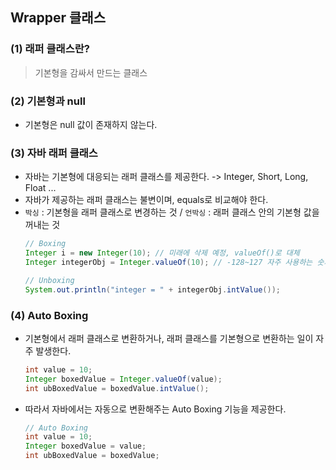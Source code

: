## Wrapper 클래스

### (1) 래퍼 클래스란?
> 기본형을 감싸서 만드는 클래스

### (2) 기본형과 null
- 기본형은 null 값이 존재하지 않는다.

### (3) 자바 래퍼 클래스
- 자바는 기본형에 대응되는 래퍼 클래스를 제공한다. -> Integer, Short, Long, Float ...
- 자바가 제공하는 래퍼 클래스는 불변이며, equals로 비교해야 한다.
- `박싱` : 기본형을 래퍼 클래스로 변경하는 것 / `언박싱` : 래퍼 클래스 안의 기본형 값을 꺼내는 것
  ```java
  // Boxing
  Integer i = new Integer(10); // 미래에 삭제 예정, valueOf()로 대체
  Integer integerObj = Integer.valueOf(10); // -128~127 자주 사용하는 숫자값 재사용

  // Unboxing
  System.out.println("integer = " + integerObj.intValue());
  ```

### (4) Auto Boxing
- 기본형에서 래퍼 클래스로 변환하거나, 래퍼 클래스를 기본형으로 변환하는 일이 자주 발생한다.
  ```java
  int value = 10;
  Integer boxedValue = Integer.valueOf(value);
  int ubBoxedValue = boxedValue.intValue();
  ```
- 따라서 자바에서는 자동으로 변환해주는 Auto Boxing 기능을 제공한다.
  ```java
  // Auto Boxing
  int value = 10;
  Integer boxedValue = value;
  int ubBoxedValue = boxedValue;
  ```






















